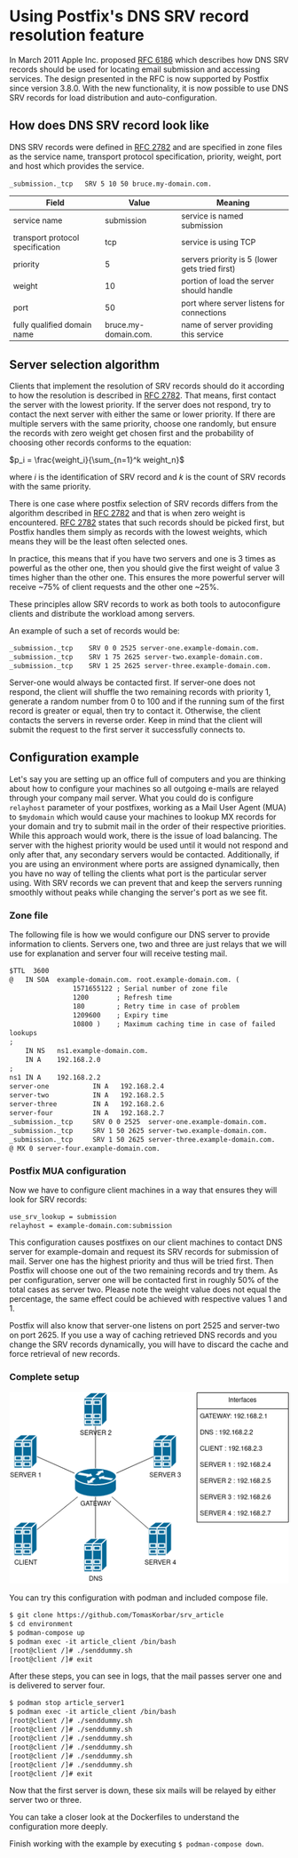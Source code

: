 # Using Postfix's DNS SRV record resolution feature

In March 2011 Apple Inc. proposed [RFC 6186](https://www.ietf.org/rfc/rfc6186.txt) which describes how DNS SRV records should be used
for locating email submission and accessing services. The design presented in the RFC is now supported by Postfix since version 3.8.0. With the new functionality, it is now possible to use DNS SRV records for load distribution and auto-configuration.

## How does DNS SRV record look like

DNS SRV records were defined in [RFC 2782](https://www.ietf.org/rfc/rfc2782.txt) and are specified in zone files as the service name, transport protocol
specification, priority, weight, port and host which provides the service.

`_submission._tcp	SRV 5 10 50 bruce.my-domain.com.`

| Field | Value | Meaning |
|---|---|---|
| service name | submission | service is named submission |
| transport protocol specification | tcp | service is using TCP |
| priority | 5 | servers priority is 5 (lower gets tried first)|
| weight | 10 | portion of load the server should handle |
| port | 50 | port where server listens for connections |
| fully qualified domain name | bruce.my-domain.com. | name of server providing this service |

## Server selection algorithm

Clients that implement the resolution of SRV records should do it according to how the resolution is described in [RFC 2782](https://www.ietf.org/rfc/rfc2782.txt). That means, first contact the server with the lowest priority. If the server does not respond, try to contact the next server with either the same or lower priority. If there are multiple servers with the same priority, choose one randomly, but ensure the records with zero weight get chosen first and the probability of choosing other records conforms to the equation:

$p_i = \frac{weight_i}{\sum_{n=1}^k weight_n}$

where $i$ is the identification of SRV record and $k$ is the
count of SRV records with the same priority.

There is one case where postfix selection of SRV records differs from the algorithm described in [RFC 2782](https://www.ietf.org/rfc/rfc2782.txt) and that is when zero weight is encountered. [RFC 2782](https://www.ietf.org/rfc/rfc2782.txt) states that such
records should be picked first, but Postfix handles them simply as records with
the lowest weights, which means they will be the least often selected ones.

In practice, this means that if you have two servers and one is
3 times as powerful as the other one, then you should give the first weight of value 3 times higher than the other one. This ensures the more powerful server will receive ~75% of client requests and the other one ~25%.

These principles allow SRV records to work as both tools to autoconfigure
clients and distribute the workload among servers.

An example of such a set of records would be:

```
_submission._tcp 	SRV 0 0 2525 server-one.example-domain.com.
_submission._tcp 	SRV 1 75 2625 server-two.example-domain.com.
_submission._tcp 	SRV 1 25 2625 server-three.example-domain.com.
```

Server-one would always be contacted first. If server-one does not respond, the client will shuffle the two remaining records with priority 1, generate a random number from 0 to 100 and if the running sum of the first record is
greater or equal, then try to contact it. Otherwise, the client contacts the servers
in reverse order. Keep in mind that the client will submit the request to the first server it successfully connects to.

## Configuration example

Let's say you are setting up an office full of computers and you are
thinking about how to configure your machines so all outgoing e-mails
are relayed through your company mail server. What you could do is configure `relayhost` parameter of your postfixes, working as a Mail User Agent (MUA) to `$mydomain` which would cause your machines to lookup MX records for your
domain and try to submit mail in the order of their respective priorities.
While this approach would work, there is the issue of load balancing. The
server with the highest priority would be used until it would not respond
and only after that, any secondary servers would be contacted. Additionally, if you are using an environment where ports are assigned dynamically, then you
have no way of telling the clients what port is the particular server using. With SRV records we can prevent that and keep the servers running smoothly without peaks while changing the server's port as we see fit.

### Zone file
The following file is how we would configure our DNS server to provide information to clients. Servers one, two and three are just relays that we will use for explanation and
server four will receive testing mail.

```
$TTL  3600
@  	IN SOA  example-domain.com. root.example-domain.com. (
                1571655122 ; Serial number of zone file
                1200       ; Refresh time
                180        ; Retry time in case of problem
                1209600    ; Expiry time
                10800 )    ; Maximum caching time in case of failed lookups
;
   	IN NS   ns1.example-domain.com.
   	IN A    192.168.2.0
;
ns1	IN A    192.168.2.2
server-one           IN A   192.168.2.4
server-two           IN A   192.168.2.5
server-three         IN A   192.168.2.6
server-four          IN A   192.168.2.7
_submission._tcp     SRV 0 0 2525  server-one.example-domain.com.
_submission._tcp     SRV 1 50 2625 server-two.example-domain.com.
_submission._tcp     SRV 1 50 2625 server-three.example-domain.com.
@ MX 0 server-four.example-domain.com.
```

### Postfix MUA configuration

Now we have to configure client machines in a way that ensures they
will look for SRV records:

```
use_srv_lookup = submission
relayhost = example-domain.com:submission
```

This configuration causes postfixes on our client machines to contact DNS server
for example-domain and request its SRV records for submission of mail. Server one has
the highest priority and thus will be tried first. Then Postfix
will choose one out of the two remaining records and try them. As per configuration, server one will be contacted first in roughly 50% of the total cases as server two. Please note the weight value does not equal the percentage, the same effect could be achieved with respective values 1 and 1.

Postfix will also know that server-one listens on port 2525 and server-two on port 2625. If you use a way of caching retrieved DNS records and you change the SRV records dynamically, you will have to discard the cache and force retrieval of new records.

### Complete setup

![alt text](srv_article.png)

You can try this configuration with podman and included compose file.

```
$ git clone https://github.com/TomasKorbar/srv_article
$ cd environment
$ podman-compose up
$ podman exec -it article_client /bin/bash
[root@client /]# ./senddummy.sh
[root@client /]# exit
```

After these steps, you can see in logs, that the mail passes server one and is delivered
to server four.

```
$ podman stop article_server1
$ podman exec -it article_client /bin/bash
[root@client /]# ./senddummy.sh
[root@client /]# ./senddummy.sh
[root@client /]# ./senddummy.sh
[root@client /]# ./senddummy.sh
[root@client /]# ./senddummy.sh
[root@client /]# ./senddummy.sh
[root@client /]# exit
```

Now that the first server is down, these six mails will be relayed by either server two or three.

You can take a closer look at the Dockerfiles to understand the configuration more deeply.

Finish working with the example by executing `$ podman-compose down`.
